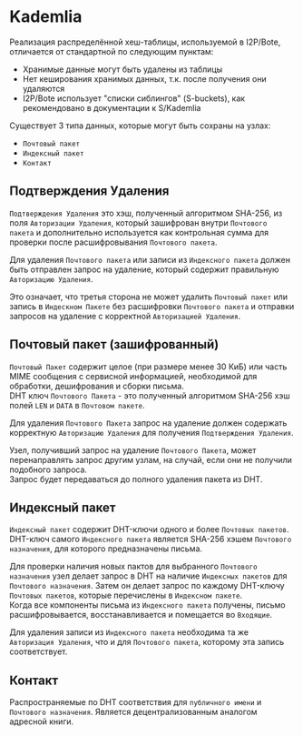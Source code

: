 # Kademlia

Реализация распределённой хеш-таблицы, используемой в I2P/Bote, отличается от стандартной по следующим пунктам:

* Хранимые данные могут быть удалены из таблицы
* Нет кеширования хранимых данных, т.к. после получения они удаляются
* I2P/Bote использует "списки сиблингов" (S-buckets), как рекомендовано в документации к S/Kademlia

Существует 3 типа данных, которые могут быть сохраны на узлах:

* `Почтовый пакет`
* `Индексный пакет`
* `Контакт`

## Подтверждения Удаления

`Подтверждения Удаления` это хэш, полученный алгоритмом SHA-256, из поля `Авторизации Удаления`, который зашифрован внутри `Почтового пакета` и дополнительно используется как контрольная сумма для проверки после расшифровывания `Почтового пакета`.

Для удаления `Почтового пакета` или записи из `Индексного пакета` должен быть отправлен запрос на удаление, который содержит правильную `Авторизацию Удаления`.

Это означает, что третья сторона не может удалить `Почтовый пакет` или запись в `Индескном Пакете` без расшифровки `Почтового пакета` и отправки запросов на удаление с корректной `Авторизацией Удаления`.

## Почтовый пакет (зашифрованный)

`Почтовый Пакет` содержит целое (при размере менее 30 КиБ) или часть MIME сообщения с сервисной информацией, необходимой для обработки, дешифрования и сборки письма.  
DHT ключ `Почтового Пакета` - это полученный алгоритмом SHA-256 хэш полей `LEN` и `DATA` в `Почтовом пакете`.

Для удаления `Почтового Пакета` запрос на удаление должен содержать корректную `Авторизацию Удаления` для получения `Подтверждения Удаления`.

Узел, получивший запрос на удаление `Почтового Пакета`, может перенаправлять запрос другим узлам, на случай, если они не получили подобного запроса.  
Запрос будет передаваться до полного удаления пакета из DHT.

## Индексный пакет

`Индексный пакет` содержит DHT-ключи одного и более `Почтовых пакетов`.  
DHT-ключ самого `Индексного пакета` является SHA-256 хэшем `Почтового назначения`, для которого предназначены письма.

Для проверки наличия новых пактов для выбранного `Почтового назначения` узел делает запрос в DHT на наличие `Индексных пакетов` для `Почтового назначения`. Затем он делает запрос по каждому DHT-ключу `Почтовых пакетов`, которые перечислены в `Индексном пакете`.  
Когда все компоненты письма из `Индексного пакета` получены, письмо расшифровывается, восстанавливается и помещается во `Входящие`.

Для удаления записи из `Индексного пакета` необходима та же `Авторизация Удаления`, что и для `Почтового пакета`, которому эта запись соответствует.

## Контакт

Распространяемые по DHT соответствия для `публичного имени` и `Почтового назначения`.
Является децентрализованным аналогом адресной книги.
